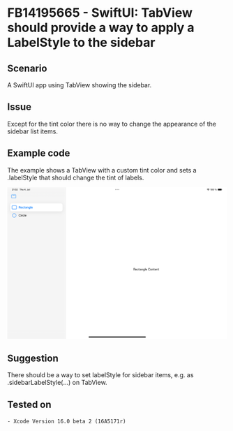 #  FB14195665 - SwiftUI: TabView should provide a way to apply a LabelStyle to the sidebar


## Scenario

A SwiftUI app using TabView showing the sidebar. 


## Issue

Except for the tint color there is no way to change the appearance of the sidebar list items.

	
## Example code

The example shows a TabView with a custom tint color and sets a .labelStyle that should change the tint of labels.

![screenshot](./screenshot.png)  


## Suggestion

There should be a way to set labelStyle for sidebar items, e.g. as .sidebarLabelStyle(...) on TabView.


## Tested on

	- Xcode Version 16.0 beta 2 (16A5171r)

